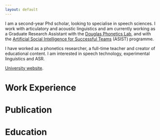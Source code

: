 ```yaml
---
layout: default
---
```


I am a second-year Phd scholar, looking to specialise in speech sciences. I work with articulatory and acoustic linguistics and am currently working as a Graduate Research Assistant with the [Douglas Phonetics Lab](https://linguistics.arizona.edu/dpl), and with the [Artificial Social Intelligence for Successful Teams](https://ischool.arizona.edu/news/new-asisttomcat-grant) (ASIST) programme.  


I have worked as a phonetics researcher, a full-time teacher and creator of educational content. I am interested in speech technology, experimental linguistics and ASR. 

[University website](https://linguistics.arizona.edu/user/meghavarshini-krishnaswamy).


# Work Experience



# Publication
<!---
> This is a blockquote following a header.
>
> When something is important enough, you do it even if the odds are not in your favor.
-->
# Education

<!---
```js
// Javascript code with syntax highlighting.
var fun = function lang(l) {
  dateformat.i18n = require('./lang/' + l)
  return true;
}
```
-->
